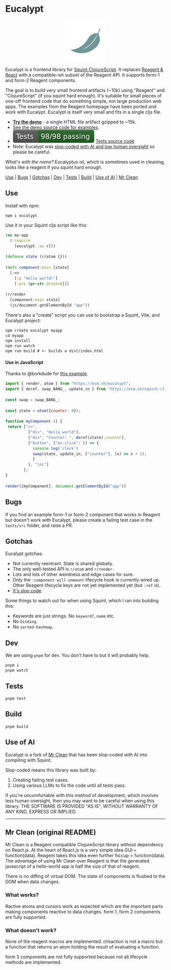 # Eucalypt

<p align="center" id="logo"><img src="docs/eucalypt.svg" alt="Eucalypt leaf logo" width="128"/></p>

Eucalypt is a frontend library for [Squint ClojureScript](https://github.com/squint-cljs/squint).
It replaces [Reagent & React](https://reagent-project.github.io/) with a compatible-ish subset of the Reagent API.
It supports form-1 and form-2 Reagent components.

The goal is to build very small frontend artifacts (~10k) using "Reagent" and "ClojureScript" (if you squint hard enough).
It's suitable for small pieces of one-off frontend code that do something simple, not large production web apps.
The examples from the Reagent homepage have been ported and work with Eucalypt.
Eucalypt is itself very small and fits in a single cljs file.

<!-- end-about -->

- **[Try the demo](https://chr15m.github.io/eucalypt/)** - a single HTML file artifact gzipped to ~15k.
- [See the demo source code for examples](https://github.com/chr15m/eucalypt/tree/main/src/demo/).
- [![Latest test Results](https://raw.githubusercontent.com/chr15m/eucalypt/build/test-badge.svg)](https://github.com/chr15m/eucalypt/blob/build/test-results.md) [Tests source code](https://github.com/chr15m/eucalypt/tree/main/src/test/src/)
- Note: Eucalypt was [slop-coded with AI and low human oversight](#use-of-ai) so please be careful.

*What's with the name?* Eucalyptus oil, which is sometimes used in cleaning, looks like a reagent if you squint hard enough.

[Use](#use) | [Bugs](#bugs) | [Gotchas](#gotchas) | [Dev](#dev) | [Tests](#tests) | [Build](#build) | [Use of AI](#use-of-ai) | [Mr Clean](#mr-clean-original-readme)

## Use

Install with npm:

```shell
npm i eucalypt
```

Use it in your Squint cljs script like this:

```clojure
(ns my-app
  (:require
    [eucalypt :as r]))

(defonce state (r/atom {}))

(defn component:main [state]
  [:<>
    [:p "Hello world!"]
    [:pre (pr-str @state)]])

(r/render
  [component:main state]
  (js/document.getElementById "app"))
```

There's also a "create" script you can use to bootstrap a Squint, Vite, and Eucalypt project:

```shell
npm create eucalypt myapp
cd myapp
npm install
npm run watch
npm run build # <- builds a dist/index.html
```

#### Use in JavaScript

Thanks to @borkdude for [this example](https://codepen.io/borkdude/pen/OPMNvwa).

```javascript
import { render, atom } from "https://esm.sh/eucalypt";
import { deref, swap_BANG_, update_in } from "https://esm.sh/squint-cljs/core.js";

const swap = swap_BANG_;

const state = atom({counter: 0});

function myComponent () {
 return ["<>",
          ["div", "Hello world"],
          ["div", "Counter: ", deref(state).counter],
          ["button", {"on-click": () => {
            console.log('clock')
            swap(state, update_in, ["counter"], (x) => x + 1);           
            }
          }, "inc"]
        ];
}

render([myComponent], document.getElementById("app"))
```

## Bugs

If you find an example form-1 or form-2 component that works in Reagent but doesn't work with Eucalypt, please create a failing test case in the `tests/src` folder, and raise a PR.

## Gotchas

Eucalypt gotchas:

- Not currently reentrant. State is shared globally.
- The only well-tested API is `r/atom` and `r/render`.
- Lots and lots of other weirdness and edge cases for sure.
- Only the `:component-will-unmount` lifecycle hook is currently wired up. Other Reagent lifecycle keys are not yet implemented yet (but `:ref` is).
- [It's slop code](#use-of-ai).

Some things to watch out for when using Squint, which I ran into building this:

- Keywords are just strings. No `keyword?`, `name` etc.
- No `binding`.
- No `sorted-hashmap`.

## Dev

We are using `pnpm` for dev. You don't have to but it will probably help.

```shell
pnpm i
pnpm watch
```

## Tests

```shell
pnpm test
```

## Build

```shell
pnpm build
```

## Use of AI

Eucalypt is a fork of [Mr Clean](https://bitbucket.org/sonwh98/mr-clean/) that has been slop-coded with AI into compiling with Squint.

Slop-coded means this library was built by:

1. Creating failing test cases.
2. Using various LLMs to fix the code until all tests pass.

If you're uncomfortable with this method of development, which involves less human oversight, then you may want to be careful when using this library.
THE SOFTWARE IS PROVIDED "AS IS", WITHOUT WARRANTY OF ANY KIND, EXPRESS OR IMPLIED.

---

## Mr Clean (original README)

Mr Clean is a Reagent compatible ClojureScript library without dependency on React.js. At the heart of React.js
is a very simple idea GUI = function(data). Reagent takes this idea even further hiccup = function(data).  The
advantage of using Mr Clean over Reagent is that the generated javascript of a hello-world app is half
the size of that of reagent.

There is no diffing of virtual DOM. The state of components is flushed to the DOM when data changes. 

### What works?

Ractive atoms and cursors work as expected which are the important parts making components reactive to data changes. 
form 1, form 2 components are fully supported.

### What doesn't work?

None of the reagent macros are implemented. r/reaction is not a macro but a function that returns an atom holding the result of evaluating a function.

form 3 components are not fully supported because not all lifecycle methods are implemented.

